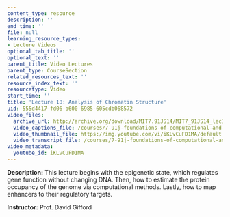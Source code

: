 ```yaml
---
content_type: resource
description: ''
end_time: ''
file: null
learning_resource_types:
- Lecture Videos
optional_tab_title: ''
optional_text: ''
parent_title: Video Lectures
parent_type: CourseSection
related_resources_text: ''
resource_index_text: ''
resourcetype: Video
start_time: ''
title: 'Lecture 18: Analysis of Chromatin Structure'
uid: 555d4417-fd06-b600-6985-605cdb068572
video_files:
  archive_url: http://archive.org/download/MIT7.91JS14/MIT7_91JS14_lec18_300k.mp4
  video_captions_file: /courses/7-91j-foundations-of-computational-and-systems-biology-spring-2014/bb9b6b2710725aa0a5d220d85a356c3e_iKLvCuFD1MA.vtt
  video_thumbnail_file: https://img.youtube.com/vi/iKLvCuFD1MA/default.jpg
  video_transcript_file: /courses/7-91j-foundations-of-computational-and-systems-biology-spring-2014/7e9cdba57d55122387a50a4d4addab74_iKLvCuFD1MA.pdf
video_metadata:
  youtube_id: iKLvCuFD1MA
---
```


**Description:** This lecture begins with the epigenetic state, which regulates gene function without changing DNA. Then, how to estimate the protein occupancy of the genome via computational methods. Lastly, how to map enhancers to their regulatory targets.

**Instructor:** Prof. David Gifford